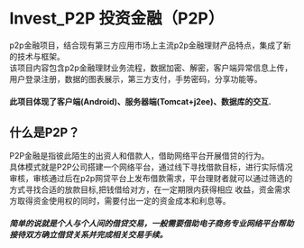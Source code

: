 # Invest_P2P 投资金融（P2P）
p2p金融项目，结合现有第三方应用市场上主流p2p金融理财产品特点，集成了新的技术与框架。<br>
该项目内容包含p2p金融理财业务流程，数据加密、解密，客户端异常信息上传，用户登录注册，数据的图表展示，第三方支付，手势密码，分享功能等。<br>
#### 此项目体现了客户端(Android)、服务器端(Tomcat+j2ee)、数据库的交互.

## 什么是P2P？
P2P金融是指彼此陌生的出资人和借款人，借助网络平台开展借贷的行为。<br>
具体模式就是P2P公司搭建一个网络平台，通过线下寻找借款目标，进行实际情况审核，审核通过后在p2p网贷平台上发布借款需求，平台理财者就可以通过筛选的方式寻找合适的放款目标,把钱借给对方，在一定期限内获得相应
收益，资金需求方取得资金使用权的同时，需要付出一定的资金成本和利息等。
##### 简单的说就是个人与个人间的借贷交易，一般需要借助电子商务专业网络平台帮助接待双方确立借贷关系并完成相关交易手续。
